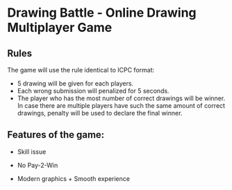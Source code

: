 # Drawing Battle - Online Drawing Multiplayer Game  

## Rules
The game will use the rule identical to ICPC format:
- 5 drawing will be given for each players.
- Each wrong submission will penalized for 5 seconds.
- The player who has the most number of correct drawings will be winner. In case there are multiple players have such the same amount of correct drawings, penalty will be used to declare the final winner. 

## Features of the game:

- Skill issue

- No Pay-2-Win

- Modern graphics + Smooth experience

